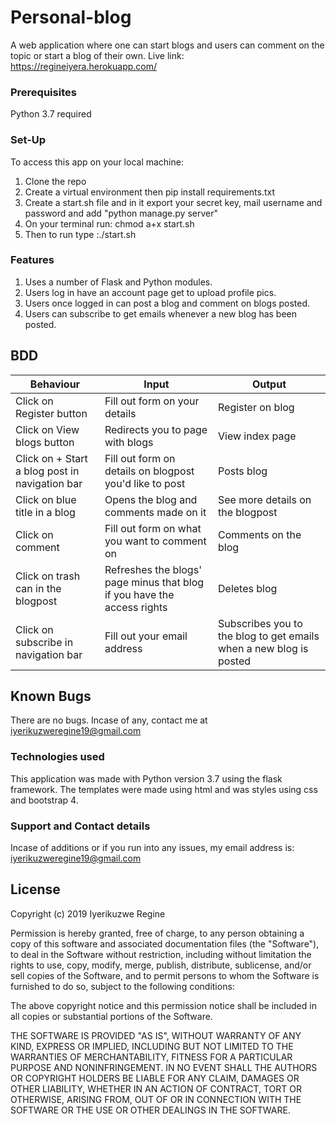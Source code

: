 # Personal-blog

A web application where one can start blogs and users can comment on the topic or start a blog of their own.
Live link: https://regineiyera.herokuapp.com/

### Prerequisites

Python 3.7 required


### Set-Up

To access this app on your local machine:
1) Clone the repo
2) Create a virtual environment then pip install requirements.txt
3) Create a start.sh file and in it export your secret key, mail username and password and add "python manage.py server" 
4) On your terminal run: chmod a+x start.sh
5) Then to run type :./start.sh 


### Features

1. Uses a number of Flask and Python modules.
2. Users log in have an account page get to upload profile pics.
3. Users once logged in can post a blog and comment on blogs posted.
4. Users can subscribe to get emails whenever a new blog has been posted.
## BDD
| Behaviour  | Input | Output |
| ------------- | ------------- |------------- |
| Click on Register button| Fill out form on your details| Register on blog|
| Click on View blogs button| Redirects you to page with blogs| View index page|
| Click on + Start a blog post in navigation bar| Fill out form on details on blogpost you'd like to post| Posts blog|
| Click on blue title in a blog| Opens the blog and comments made on it| See more details on the blogpost|
| Click on comment| Fill out form on what you want to comment on| Comments on the blog|
| Click on trash can in the blogpost| Refreshes the blogs' page minus that blog if you have the access rights | Deletes blog |
| Click on subscribe in navigation bar| Fill out your email address | Subscribes you to the blog to get emails when a new blog is posted |

## Known Bugs

There are no bugs. Incase of any, contact me at iyerikuzweregine19@gmail.com

### Technologies used

This application was made with Python version 3.7 using the flask framework. The templates were made using html and was styles using css and bootstrap 4.

### Support and Contact details

Incase of additions or if you run into any issues, my email address is: iyerikuzweregine19@gmail.com

## License

Copyright (c)  2019 Iyerikuzwe Regine

Permission is hereby granted, free of charge, to any person obtaining a copy of this software and associated documentation files (the "Software"), to deal in the Software without restriction, including without limitation the rights to use, copy, modify, merge, publish, distribute, sublicense, and/or sell copies of the Software, and to permit persons to whom the Software is furnished to do so, subject to the following conditions:

The above copyright notice and this permission notice shall be included in all copies or substantial portions of the Software.

THE SOFTWARE IS PROVIDED "AS IS", WITHOUT WARRANTY OF ANY KIND, EXPRESS OR IMPLIED, INCLUDING BUT NOT LIMITED TO THE WARRANTIES OF MERCHANTABILITY, FITNESS FOR A PARTICULAR PURPOSE AND NONINFRINGEMENT. IN NO EVENT SHALL THE AUTHORS OR COPYRIGHT HOLDERS BE LIABLE FOR ANY CLAIM, DAMAGES OR OTHER LIABILITY, WHETHER IN AN ACTION OF CONTRACT, TORT OR OTHERWISE, ARISING FROM, OUT OF OR IN CONNECTION WITH THE SOFTWARE OR THE USE OR OTHER DEALINGS IN THE SOFTWARE.




